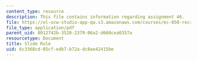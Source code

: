 ```yaml
---
content_type: resource
description: This file contains information regarding assignment 46.
file: https://ol-ocw-studio-app-qa.s3.amazonaws.com/courses/ec-050-recreate-experiments-from-history-inform-the-future-from-the-past-galileo-january-iap-2010/6c3368cd05cfedb7b72adc8ae42415be_MITEC_050IAP10_assn46.pdf
file_type: application/pdf
parent_uid: 8012742b-3520-2379-06a2-d660cea0357a
resourcetype: Document
title: Slide Rule
uid: 6c3368cd-05cf-edb7-b72a-dc8ae42415be
---
```

